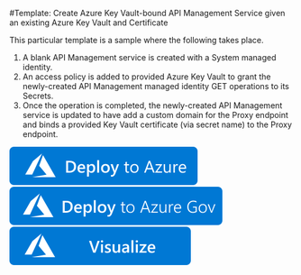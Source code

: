 #Template: Create Azure Key Vault-bound API Management Service given an existing Azure Key Vault and Certificate

This particular template is a sample where the following takes place.

1.  A blank API Management service is created with a System managed identity.
2.  An access policy is added to provided Azure Key Vault to grant the newly-created API Management managed identity GET operations to its Secrets.
3.  Once the operation is completed, the newly-created API Management service is updated to have add a custom domain for the Proxy endpoint and binds a provided Key Vault certificate (via secret name) to the Proxy endpoint.

[![Deploy To Azure](https://raw.githubusercontent.com/Azure/azure-quickstart-templates/master/1-CONTRIBUTION-GUIDE/images/deploytoazure.svg?sanitize=true)](https://portal.azure.com/#create/Microsoft.Template/uri/https%3a%2f%2fraw.githubusercontent.com%2fmilope%2fazuretools%2fmaster%2fsrc%2ftemplates%2fapi-management%2fexisting-key-vault-certificate-binding%2fazureDeploy.json)
[![Deploy To Azure US Gov](https://raw.githubusercontent.com/Azure/azure-quickstart-templates/master/1-CONTRIBUTION-GUIDE/images/deploytoazuregov.svg?sanitize=true)](https://portal.azure.us/#create/Microsoft.Template/uri/https%3a%2f%2fraw.githubusercontent.com%2fmilope%2fazuretools%2fmaster%2fsrc%2ftemplates%2fapi-management%2fexisting-key-vault-certificate-binding%2fazureDeploy.json)
[![Visualize](https://raw.githubusercontent.com/Azure/azure-quickstart-templates/master/1-CONTRIBUTION-GUIDE/images/visualizebutton.svg?sanitize=true)](http://armviz.io/#/?load=https%3a%2f%2fraw.githubusercontent.com%2fmilope%2fazuretools%2fmaster%2fsrc%2ftemplates%2fapi-management%2fexisting-key-vault-certificate-binding%2fazureDeploy.json)
